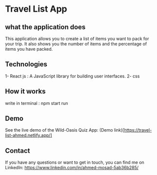 # Travel List App

##  what the application does
This application allows you to create a list of items you want to pack for your trip.
It also shows you the number of items and the percentage of items you have packed.

## Technologies
1- React js : A JavaScript library for building user interfaces.
2- css

## How it works 
write in terminal : npm start run

## Demo
See the live demo of the Wild-Oasis Quiz App: (Demo link)[https://travel-list-ahmed.netlify.app/]

## Contact
If you have any questions or want to get in touch, you can find me on LinkedIn: https://www.linkedin.com/in/ahmed-mosad-5ab36b285/
